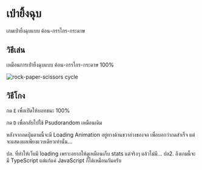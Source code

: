 # เป่ายิ้งฉุบ

เกมเป่ายิ้งฉุบแบบ ค้อน-กรรไกร-กระดาษ

## วิธีเล่น

เหมือนการเป่ายิ้งฉุบแบบ ค้อน-กรรไกร-กระดาษ 100%

![rock-paper-scissors cycle](https://upload.wikimedia.org/wikipedia/commons/e/e6/Rock_paper_scissors.jpg)

## วิธีโกง

กด ```E``` เพื่อเปิดให้บอทชนะ 100%

กด ```D``` เพื่อกลับไปใช้ Psudorandom เหมือนเดิม

หลังจากกดปุ่มตามนี้จะมี Loading Animation อยู่ทางด้านขวาล่างของจอ เพื่อบอกว่ากดสำเร็จ แต่จะแสดงผลเพียงแวบเดียวเท่านั้น...

ปล. ที่ทำให้เว็บมี loading เพราะอยากให้ดูเหมือนเก็บ stats แต่จริงๆ แล้วไม่มี...
ปล2. ถึงเกมนี้จะมี TypeScript แต่แก้แค่ JavaScript ก็ได้เหมือนกันครับ
